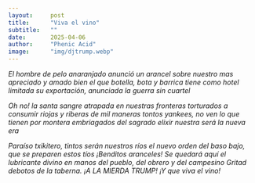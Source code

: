 ```yaml
---
layout:     post
title:      "Viva el vino"
subtitle:   ""
date:       2025-04-06
author:     "Phenic Acid"
image:      "img/djtrump.webp"
---
```


*El hombre de pelo anaranjado anunció un arancel
sobre nuestro mas apreciado y amado bien
el que botella, bota y barrica tiene como hotel
limitada su exportación, anunciada la guerra sin cuartel*

*Oh no! la santa sangre atrapada en nuestras fronteras
torturados a consumir riojas y riberas de mil maneras
tontos yankees, no ven lo que tienen por montera
embriagados del sagrado elixir nuestra será la nueva era*

*Paraíso txikitero, tintos serán nuestros ríos
el nuevo orden del baso bajo, que se preparen estos tíos
¡Benditos aranceles! Se quedará aquí el lubricante divino
en manos del pueblo, del obrero y del campesino
Gritad debotos de la taberna. ¡A LA MIERDA TRUMP! ¡Y que viva el vino!*
